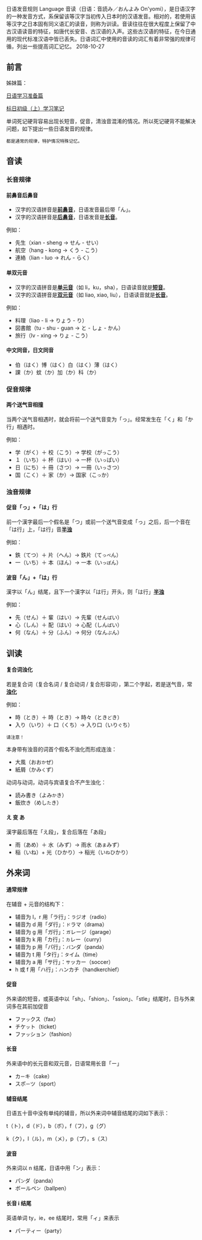 日语发音规则
Language
音读（日语：音読み／おんよみ On'yomi），是日语汉字的一种发音方式，系保留该等汉字当初传入日本时的汉语发音。相对的，若使用该等汉字之日本固有同义语汇的读音，则称为训读。音读往往在很大程度上保留了中古汉语读音的特征，如唐代长安音、古汉语的入声。这些古汉语的特征，在今日通用的现代标准汉语中皆已丢失。日语词汇中使用的音读的词汇有着非常强的规律可循，列出一些提高词汇记忆。
2018-10-27



## 前言

姊妹篇：

[日语学习准备篇](11.html)

[标日初级（上）学习笔记](17.html)



单词死记硬背容易出现长短音，促音，清浊音混淆的情况。所以死记硬背不能解决问题，如下提出一些日语发音的规律。

`都是通常的规律，特护情况特殊记忆。`

## 音读

### 长音规律

#### 前鼻音后鼻音

- 汉字的汉语拼音是<u>**前鼻音**</u>，日语发音最后带「ん」。
- 汉字的汉语拼音是<u>**后鼻音**</u>，日语发音是<u>**长音**</u>。

例如：

- 先生（xian - sheng → せん - せい）
- 航空（hang - kong → くう - こう）
- 連絡（lian - luo →  れん - らく）

#### 单双元音

- 汉字的汉语拼音是<u>**单元音**</u>（如 li，ku，sha），日语读音就是<u>**短音**</u>。
- 汉字的汉语拼音是<u>**双元音**</u>（如 liao, xiao, liu），日语读音就是<u>**长音**</u>。

例如：

- 料理（liao - li → りょう - り）
- 図書館（tu - shu - guan → と - しょ - かん）
- 旅行（lv - xing → りょ - こう）

#### 中文同音，日文同音

- 伯（はく）博（はく）白（はく）薄（はく）
- 課（か）蚊（か）加（か）科（か）

### 促音规律

#### 两个送气音相撞

当两个送气音相遇时，就会将前一个送气音变为「っ」。经常发生在「く」和「か行」相遇时。

例如：

- 学（がく）＋ 校（こう）→  学校（が`っ`こう）
- １（いち）＋ 杯（はい）→  一杯（い`っ`ぱい）
- 日（にち）＋ 冊（さつ）→  一冊（い`っ`さつ）
- 国（こく）＋ 家（か）→  国家（こ`っ`か）

### 浊音规律

#### 促音「っ」+「は」行

前一个漢字最后一个假名是「つ」或前一个送气音变成「っ」之后，后一个音在「は行」上，「は行」音<u>**半浊**</u>

例如：

- 鉄（てつ）＋ 片（へん）→  鉄片（て`っぺ`ん）
- 一（いち）＋ 本（ほん）→  一本（い`っぽ`ん）

#### 波音「ん」+「は」行

漢字以「ん」结尾，且下一个漢字以「は行」开头，则「は行」<u>**半浊**</u>

例如：

- 先（せん）＋ 輩（はい）→  先輩（せん`ぱ`い）
- 心（しん）＋ 配（はい）→  心配（しん`ぱ`い）
- 何（なん）＋ 分（ふん）→  何分（なん`ぷ`ん）

## 训读

#### 复合词浊化

若是复合词（复合名词 / 复合动词 / 复合形容词），第二个字起，若是送气音，常<u>**浊化**</u>

例如：

- 時（とき）＋ 時（とき）→  時々（とき`ど`き）
- 入り（いり）＋ 口（くち）→  入り口（いり`ぐ`ち）

`请注意！`

本身带有浊音的词首个假名不浊化而形成连浊：

- 大風（おお`か`ぜ）
- 紙屑（かみ`く`ず）

动词与动词，动词与宾语复合不产生浊化：

- 読み書き（よみ`か`き）
- 飯炊き（めし`た`き）

#### え 变 あ

漢字最后落在「え段」，复合后落在「あ段」

- 雨（あめ）＋ 水（みず）→  雨水（あ`ま`みず）
- 稲（いね）+  光（ひかり）→  稲光（い`ね`ひかり）

## 外来词

#### 通常规律

在辅音 + 元音的结构下：

- 辅音为 l，r 用「ラ行」：`ラ`ジオ（radio）
- 辅音为 d 用「ダ行」：`ド`ラマ（drama）
- 辅音为 g 用「ガ行」：`ガ`レージ（garage）
- 辅音为 k 用「カ行」：`カ`レー（curry）
- 辅音为 p 用「パ行」：`パ`ンダ（panda）
- 辅音为 t 用「タ行」：`タ`イム（time）
- 辅音为 a 用「サ行」：`サ`ッカー（soccer）
- h 或 f 用「ハ行」：`ハ`ンカチ（handkerchief）

#### 促音

外来语的短音，或英语中以「sh」、「shion」、「ssion」、「stle」结尾时，日与外来词多在其前加促音

- ファ`ッ`クス（fax）
- チケ`ッ`ト（ticket）
- ファ`ッ`ション（fashion）

#### 长音

外来语中的长元音和双元音，日语常用长音「ー」

- カ`ー`キ（cake）
- スポ`ー`ツ（sport）

#### 辅音结尾

日语五十音中没有单纯的辅音，所以外来词中辅音结尾的词如下表示：

t（ト），d（ド），b（ボ），f（フ），g（グ）

k（ク），l（ル），m（メ），p（プ），s（ス）

#### 波音

外来词以 n 结尾，日语中用「ン」表示：

- パ`ン`ダ（panda）
- ボールペ`ン`（ballpen）

#### 长音 i 结尾

英语单词 ty，ie，ee 结尾时，常用「ィ」来表示

- パーティー（party）